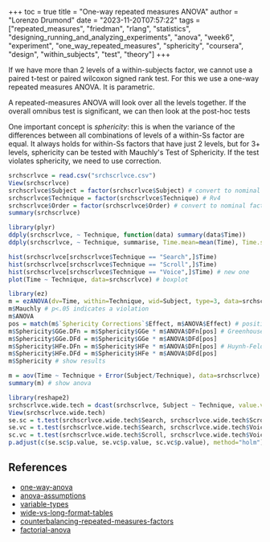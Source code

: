 +++
toc = true
title = "One-way repeated measures ANOVA"
author = "Lorenzo Drumond"
date = "2023-11-20T07:57:22"
tags = ["repeated_measures",  "friedman",  "rlang",  "statistics",  "designing_running_and_analyzing_experiments",  "anova",  "week6",  "experiment",  "one_way_repeated_measures",  "sphericity",  "coursera",  "design",  "within_subjects",  "test",  "theory"]
+++


If we have more than 2 levels of a within-subjects factor, we cannot use a paired t-test or paired wilcoxon signed rank test. For this we use a one-way repeated measures ANOVA. It is parametric.

A repeated-measures ANOVA will look over all the levels together. If the overall omnibus test is significant, we can then look at the post-hoc tests

One important concept is _sphericity_: this is when the variance of the differences between all combinations of levels of a within-Ss factor are equal. It always holds for within-Ss factors that have just 2 levels, but for 3+ levels, sphericity can be tested with Mauchly's Test of Sphericity. If the test violates sphericity, we need to use correction.

```R
srchscrlvce = read.csv("srchscrlvce.csv")
View(srchscrlvce)
srchscrlvce$Subject = factor(srchscrlvce$Subject) # convert to nominal factor
srchscrlvce$Technique = factor(srchscrlvce$Technique) # Rv4
srchscrlvce$Order = factor(srchscrlvce$Order) # convert to nominal factor
summary(srchscrlvce)

library(plyr)
ddply(srchscrlvce, ~ Technique, function(data) summary(data$Time))
ddply(srchscrlvce, ~ Technique, summarise, Time.mean=mean(Time), Time.sd=sd(Time))

hist(srchscrlvce[srchscrlvce$Technique == "Search",]$Time)
hist(srchscrlvce[srchscrlvce$Technique == "Scroll",]$Time)
hist(srchscrlvce[srchscrlvce$Technique == "Voice",]$Time) # new one
plot(Time ~ Technique, data=srchscrlvce) # boxplot

library(ez)
m = ezANOVA(dv=Time, within=Technique, wid=Subject, type=3, data=srchscrlvce)
m$Mauchly # p<.05 indicates a violation
m$ANOVA
pos = match(m$`Sphericity Corrections`$Effect, m$ANOVA$Effect) # positions of within-Ss efx in m$ANOVA
m$Sphericity$GGe.DFn = m$Sphericity$GGe * m$ANOVA$DFn[pos] # Greenhouse-Geisser
m$Sphericity$GGe.DFd = m$Sphericity$GGe * m$ANOVA$DFd[pos]
m$Sphericity$HFe.DFn = m$Sphericity$HFe * m$ANOVA$DFn[pos] # Huynh-Feldt
m$Sphericity$HFe.DFd = m$Sphericity$HFe * m$ANOVA$DFd[pos]
m$Sphericity # show results

m = aov(Time ~ Technique + Error(Subject/Technique), data=srchscrlvce) # fit model
summary(m) # show anova

library(reshape2)
srchscrlvce.wide.tech = dcast(srchscrlvce, Subject ~ Technique, value.var="Time") # go wide
View(srchscrlvce.wide.tech)
se.sc = t.test(srchscrlvce.wide.tech$Search, srchscrlvce.wide.tech$Scroll, paired=TRUE)
se.vc = t.test(srchscrlvce.wide.tech$Search, srchscrlvce.wide.tech$Voice, paired=TRUE)
sc.vc = t.test(srchscrlvce.wide.tech$Scroll, srchscrlvce.wide.tech$Voice, paired=TRUE)
p.adjust(c(se.sc$p.value, se.vc$p.value, sc.vc$p.value), method="holm")
```

## References
- [one-way-anova](/wiki/one-way-anova/)
- [anova-assumptions](/wiki/anova-assumptions/)
- [variable-types](/wiki/variable-types/)
- [wide-vs-long-format-tables](/wiki/wide-vs-long-format-tables/)
- [counterbalancing-repeated-measures-factors](/wiki/counterbalancing-repeated-measures-factors/)
- [factorial-anova](/wiki/factorial-anova/)
